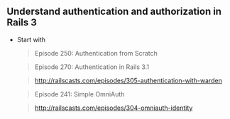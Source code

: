 ## Understand authentication and authorization in Rails 3 

*   Start with 

    >Episode 250: Authentication from Scratch

    >Episode 270: Authentication in Rails 3.1
   
    >http://railscasts.com/episodes/305-authentication-with-warden

    >Episode 241: Simple OmniAuth

    >http://railscasts.com/episodes/304-omniauth-identity

